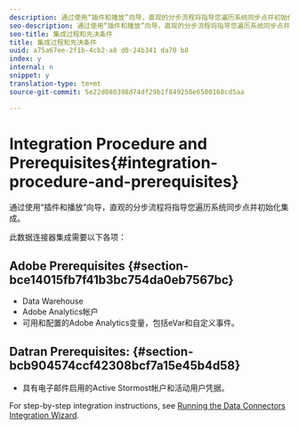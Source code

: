 ```yaml
---
description: 通过使用“插件和播放”向导，直观的分步流程将指导您遍历系统同步点并初始化集成。
seo-description: 通过使用“插件和播放”向导，直观的分步流程将指导您遍历系统同步点并初始化集成。
seo-title: 集成过程和先决条件
title: 集成过程和先决条件
uuid: a75a67ee-2f1b-4cb2-a8 d0-24b341 da70 b8
index: y
internal: n
snippet: y
translation-type: tm+mt
source-git-commit: 5e22d080398d74df29b1f849258e6500168cd5aa

---
```



# Integration Procedure and Prerequisites{#integration-procedure-and-prerequisites}

通过使用“插件和播放”向导，直观的分步流程将指导您遍历系统同步点并初始化集成。

此数据连接器集成需要以下各项：

## Adobe Prerequisites {#section-bce14015fb7f41b3bc754da0eb7567bc}

* Data Warehouse
* Adobe Analytics帐户
* 可用和配置的Adobe Analytics变量，包括eVar和自定义事件。

## Datran Prerequisites: {#section-bcb904574ccf42308bcf7a15e45b4d58}

* 具有电子邮件启用的Active Stormost帐户和活动用户凭据。

For step-by-step integration instructions, see [Running the Data Connectors Integration Wizard](../datran-integration-overview/t-datran-wizard.md#task-72b844fe0f7a44d9acf3eb8f9f7ecb5a).
